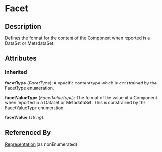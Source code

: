 
# Facet







## Description

Defines the format for the content of the Component when reported in a DataSet or MetadataSet.


## Attributes

### Inherited

**facetType** (*FacetType*): A specific content type which is constrained by the FacetType enumeration.

**facetValueType** (*FacetValueType*): The format of the value of a Component when reported in a Dataset or MetadataSet. This is constrained by the FacetValueType enumeration.

**facetValue** (*string*): 





## Referenced By

[Representation](Representation.md) (as nonEnumerated)


